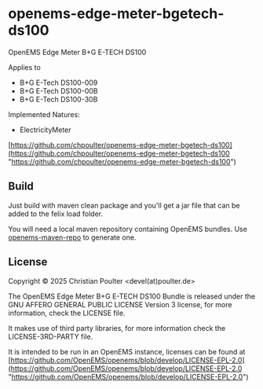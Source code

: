 # openems-edge-meter-bgetech-ds100
OpenEMS Edge Meter B+G E-TECH DS100

Applies to
- B+G E-Tech DS100-009
- B+G E-Tech DS100-00B
- B+G E-Tech DS100-30B

Implemented Natures:
- ElectricityMeter

[https://github.com/chpoulter/openems-edge-meter-bgetech-ds100](https://github.com/chpoulter/openems-edge-meter-bgetech-ds100 "https://github.com/chpoulter/openems-edge-meter-bgetech-ds100")

## Build

Just build with maven clean package and you'll get a jar file that can be added to the felix load
folder. 

You will need a local maven repository containing OpenEMS bundles. Use [openems-maven-repo](https://github.com/chpoulter/openems-maven-repo "openems-maven-repo") to generate one.

## License

Copyright © 2025 Christian Poulter <devel(at)poulter.de>

The OpenEMS Edge Meter B+G E-TECH DS100 Bundle is released under the GNU AFFERO GENERAL PUBLIC LICENSE Version 3 license, for more information, check the LICENSE file.

It makes use of third party libraries, for more information check the LICENSE-3RD-PARTY file.

It is intended to be run in an OpenEMS instance, licenses can be found at [https://github.com/OpenEMS/openems/blob/develop/LICENSE-EPL-2.0](https://github.com/OpenEMS/openems/blob/develop/LICENSE-EPL-2.0 "https://github.com/OpenEMS/openems/blob/develop/LICENSE-EPL-2.0")
